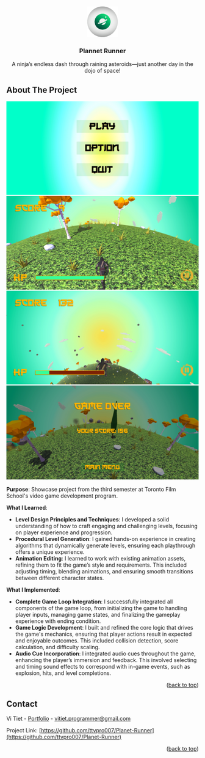 <!-- Improved compatibility of back to top link: See: https://github.com/othneildrew/Best-README-Template/pull/73 -->
<a id="readme-top"></a>
<!--
*** Thanks for checking out the Best-README-Template. If you have a suggestion
*** that would make this better, please fork the repo and create a pull request
*** or simply open an issue with the tag "enhancement".
*** Don't forget to give the project a star!
*** Thanks again! Now go create something AMAZING! :D
-->

<!-- PROJECT LOGO -->
<br />
<div align="center">
  <a href="https://github.com/ttvpro007/Planet-Runner/">
    <img src="Images/logo-cropped.png" alt="Logo" width="80" height="80">
  </a>

  <h3 align="center">Plannet Runner</h3>

  <p align="center">
    A ninja’s endless dash through raining asteroids—just another day in the dojo of space!
  </p>
</div>

<!-- ABOUT THE PROJECT -->
## About The Project

![Menu Scene][menu-scene-screenshot]
![Run!][level1-1-screenshot]
![I believe I can fly!!!][level1-2-screenshot]
![Try again?][level1-3-screenshot]

**Purpose**: Showcase project from the third semester at Toronto Film School's video game development program.

**What I Learned**:
- **Level Design Principles and Techniques**: I developed a solid understanding of how to craft engaging and challenging levels, focusing on player experience and progression.
- **Procedural Level Generation**: I gained hands-on experience in creating algorithms that dynamically generate levels, ensuring each playthrough offers a unique experience.
- **Animation Editing**: I learned to work with existing animation assets, refining them to fit the game’s style and requirements. This included adjusting timing, blending animations, and ensuring smooth transitions between different character states.

**What I Implemented**:
- **Complete Game Loop Integration**: I successfully integrated all components of the game loop, from initializing the game to handling player inputs, managing game states, and finalizing the gameplay experience with ending condition.
- **Game Logic Development**: I built and refined the core logic that drives the game's mechanics, ensuring that player actions result in expected and enjoyable outcomes. This included collision detection, score calculation, and difficulty scaling.
- **Audio Cue Incorporation**: I integrated audio cues throughout the game, enhancing the player’s immersion and feedback. This involved selecting and timing sound effects to correspond with in-game events, such as explosion, hits, and level completions.



<p align="right">(<a href="#readme-top">back to top</a>)</p>

<!-- CONTACT -->
## Contact

Vi Tiet - [Portfolio](https://ttvpro007.github.io/) - vitiet.programmer@gmail.com

Project Link: [https://github.com/ttvpro007/Planet-Runner](https://github.com/ttvpro007/Planet-Runner)

<p align="right">(<a href="#readme-top">back to top</a>)</p>

<!-- MARKDOWN LINKS & IMAGES -->
<!-- https://www.markdownguide.org/basic-syntax/#reference-style-links -->
[contributors-shield]: https://img.shields.io/github/contributors/othneildrew/Best-README-Template.svg?style=for-the-badge
[contributors-url]: https://github.com/othneildrew/Best-README-Template/graphs/contributors
[forks-shield]: https://img.shields.io/github/forks/othneildrew/Best-README-Template.svg?style=for-the-badge
[forks-url]: https://github.com/othneildrew/Best-README-Template/network/members
[stars-shield]: https://img.shields.io/github/stars/othneildrew/Best-README-Template.svg?style=for-the-badge
[stars-url]: https://github.com/othneildrew/Best-README-Template/stargazers
[issues-shield]: https://img.shields.io/github/issues/othneildrew/Best-README-Template.svg?style=for-the-badge
[issues-url]: https://github.com/othneildrew/Best-README-Template/issues
[license-shield]: https://img.shields.io/github/license/othneildrew/Best-README-Template.svg?style=for-the-badge
[license-url]: https://github.com/othneildrew/Best-README-Template/blob/master/LICENSE.txt
[linkedin-shield]: https://img.shields.io/badge/-LinkedIn-black.svg?style=for-the-badge&logo=linkedin&colorB=555
[linkedin-url]: https://www.linkedin.com/in/vitiet-programmer
[menu-scene-screenshot]: Images/menu.jpg
[level1-1-screenshot]: Images/level1-1.jpg
[level1-2-screenshot]: Images/level1-2.jpg
[level1-3-screenshot]: Images/level1-3.jpg
[Made-with-Unity]: https://img.shields.io/badge/Made%20with-Unity-57b9d3.svg?style=flat&logo=unity
[Unity-url]: https://unity3d.com
[Next.js]: https://img.shields.io/badge/next.js-000000?style=for-the-badge&logo=nextdotjs&logoColor=white
[Next-url]: https://nextjs.org/
[React.js]: https://img.shields.io/badge/React-20232A?style=for-the-badge&logo=react&logoColor=61DAFB
[React-url]: https://reactjs.org/
[Vue.js]: https://img.shields.io/badge/Vue.js-35495E?style=for-the-badge&logo=vuedotjs&logoColor=4FC08D
[Vue-url]: https://vuejs.org/
[Angular.io]: https://img.shields.io/badge/Angular-DD0031?style=for-the-badge&logo=angular&logoColor=white
[Angular-url]: https://angular.io/
[Svelte.dev]: https://img.shields.io/badge/Svelte-4A4A55?style=for-the-badge&logo=svelte&logoColor=FF3E00
[Svelte-url]: https://svelte.dev/
[Laravel.com]: https://img.shields.io/badge/Laravel-FF2D20?style=for-the-badge&logo=laravel&logoColor=white
[Laravel-url]: https://laravel.com
[Bootstrap.com]: https://img.shields.io/badge/Bootstrap-563D7C?style=for-the-badge&logo=bootstrap&logoColor=white
[Bootstrap-url]: https://getbootstrap.com
[JQuery.com]: https://img.shields.io/badge/jQuery-0769AD?style=for-the-badge&logo=jquery&logoColor=white
[JQuery-url]: https://jquery.com 
